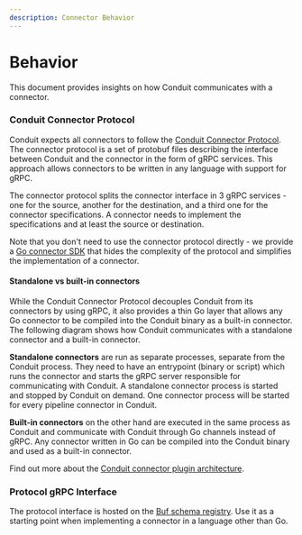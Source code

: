 ```yaml
---
description: Connector Behavior
---
```


# Behavior

This document provides insights on how Conduit communicates with a connector.

### Conduit Connector Protocol

Conduit expects all connectors to follow the [Conduit Connector Protocol](https://github.com/ConduitIO/conduit-connector-protocol). The connector protocol is a set of protobuf files describing the interface between Conduit and the connector in the form of gRPC services. This approach allows connectors to be written in any language with support for gRPC.

The connector protocol splits the connector interface in 3 gRPC services - one for the source, another for the destination, and a third one for the connector specifications. A connector needs to implement the specifications and at least the source or destination.

Note that you don't need to use the connector protocol directly - we provide a [Go connector SDK](https://github.com/ConduitIO/conduit-connector-sdk) that hides the complexity of the protocol and simplifies the implementation of a connector.

#### Standalone vs built-in connectors

While the Conduit Connector Protocol decouples Conduit from its connectors by using gRPC, it also provides a thin Go layer that allows any Go connector to be compiled into the Conduit binary as a built-in connector. The following diagram shows how Conduit communicates with a standalone connector and a built-in connector.

**Standalone connectors** are run as separate processes, separate from the Conduit process. They need to have an entrypoint (binary or script) which runs the connector and starts the gRPC server responsible for communicating with Conduit. A standalone connector process is started and stopped by Conduit on demand. One connector process will be started for every pipeline connector in Conduit.

**Built-in connectors** on the other hand are executed in the same process as Conduit and communicate with Conduit through Go channels instead of gRPC. Any connector written in Go can be compiled into the Conduit binary and used as a built-in connector.

Find out more about the [Conduit connector plugin architecture](https://github.com/ConduitIO/conduit/blob/main/docs/architecture-decision-records/20220121-conduit-plugin-architecture.md).

### Protocol gRPC Interface

The protocol interface is hosted on the [Buf schema registry](https://buf.build/conduitio/conduit-connector-protocol/docs/main:connector.v1). Use it as a starting point when implementing a connector in a language other than Go.
